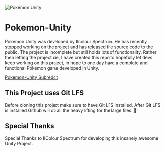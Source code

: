 ![Pokémon Unity](http://i.imgur.com/SOhSR1q.png)
# Pokemon-Unity

Pokemon Unity was developed by IIcolour Spectrum. He has recently stopped working on the project and has released the source code to the public. The project is incomplete but still holds lots of functionality. Rather then letting the project die, I have created this repo to hopefully let devs keep working on this project, in hope to one day have a complete and functional Pokemon game developed in Unity.


[Pokemon-Unity Subreddit](https://www.reddit.com/r/PokemonUnity/)

## This Project uses Git LFS
Before cloning this project make sure to have Git LFS installed. After Git LFS is installed Github will do all the heavy lifting for the large files. :clap:


## Special Thanks
Special Thanks to IIColour Spectrum for developing this insanely awesome Unity Project.



